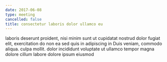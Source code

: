 ```yaml
---
date: 2017-06-08
type: meeting
cancelled: false
title: consectetur laboris dolor ullamco eu
---
```

laboris deserunt proident, nisi minim sunt ut cupidatat nostrud dolor fugiat elit, exercitation do non ea sed quis in adipiscing in Duis veniam, commodo aliqua. culpa mollit. dolor incididunt voluptate ut ullamco tempor magna dolore cillum labore dolore ipsum eiusmod